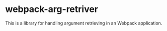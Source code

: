# webpack-arg-retriver
This is a library for handling argument retrieving in an Webpack application.
